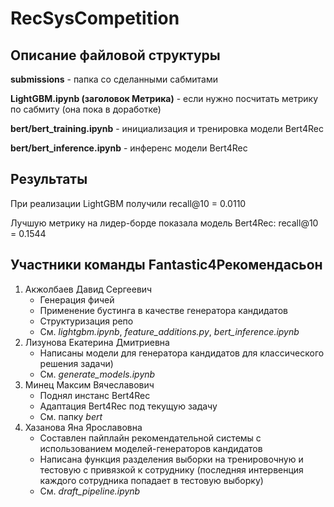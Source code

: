 ﻿# RecSysCompetition
## Описание файловой структуры

**submissions** - папка со сделанными сабмитами

**LightGBM.ipynb (заголовок Метрика)** - если нужно посчитать метрику по сабмиту (она пока в доработке)

**bert/bert_training.ipynb** - инициализация и тренировка модели Bert4Rec

**bert/bert_inference.ipynb** - инференс модели Bert4Rec

## Результаты

При реализации LightGBM получили recall@10 = 0.0110

Лучшую метрику на лидер-борде показала модель Bert4Rec: recall@10 = 0.1544

## Участники команды Fantastic4Рекомендасьон
1. Акжолбаев Давид Сергеевич
   - Генерация фичей
   - Применение бустинга в качестве генератора кандидатов
   - Cтруктуризация репо
   - См. _lightgbm.ipynb_, _feature_additions.py_, _bert_inference.ipynb_
2. Лизунова Екатерина Дмитриевна
   - Написаны модели для генератора кандидатов для классического решения задачи)
   - См. _generate_models.ipynb_
4. Минец Максим Вячеславович
   - Поднял инстанс Bert4Rec
   - Адаптация Bert4Rec под текущую задачу
   - См. папку _bert_
5. Хазанова Яна Ярославовна
   - Составлен пайплайн рекомендательной системы с использованием моделей-генераторов кандидатов 
   - Написана функция разделения выборки на тренировочную и тестовую с привязкой к сотруднику (последняя интервенция каждого сотрудника попадает в тестовую выборку)
   - См. _draft_pipeline.ipynb_
